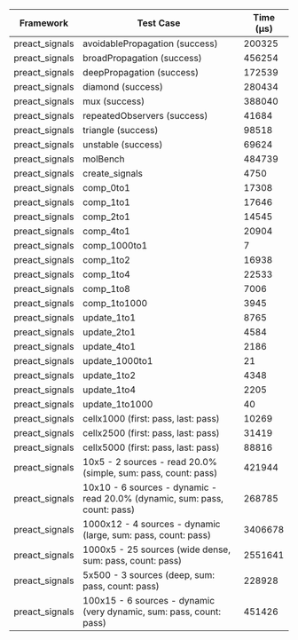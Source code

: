 | Framework | Test Case | Time (μs) |
| --- | --- | --- |
| preact_signals | avoidablePropagation (success) | 200325 |
| preact_signals | broadPropagation (success) | 456254 |
| preact_signals | deepPropagation (success) | 172539 |
| preact_signals | diamond (success) | 280434 |
| preact_signals | mux (success) | 388040 |
| preact_signals | repeatedObservers (success) | 41684 |
| preact_signals | triangle (success) | 98518 |
| preact_signals | unstable (success) | 69624 |
| preact_signals | molBench | 484739 |
| preact_signals | create_signals | 4750 |
| preact_signals | comp_0to1 | 17308 |
| preact_signals | comp_1to1 | 17646 |
| preact_signals | comp_2to1 | 14545 |
| preact_signals | comp_4to1 | 20904 |
| preact_signals | comp_1000to1 | 7 |
| preact_signals | comp_1to2 | 16938 |
| preact_signals | comp_1to4 | 22533 |
| preact_signals | comp_1to8 | 7006 |
| preact_signals | comp_1to1000 | 3945 |
| preact_signals | update_1to1 | 8765 |
| preact_signals | update_2to1 | 4584 |
| preact_signals | update_4to1 | 2186 |
| preact_signals | update_1000to1 | 21 |
| preact_signals | update_1to2 | 4348 |
| preact_signals | update_1to4 | 2205 |
| preact_signals | update_1to1000 | 40 |
| preact_signals | cellx1000 (first: pass, last: pass) | 10269 |
| preact_signals | cellx2500 (first: pass, last: pass) | 31419 |
| preact_signals | cellx5000 (first: pass, last: pass) | 88816 |
| preact_signals | 10x5 - 2 sources - read 20.0% (simple, sum: pass, count: pass) | 421944 |
| preact_signals | 10x10 - 6 sources - dynamic - read 20.0% (dynamic, sum: pass, count: pass) | 268785 |
| preact_signals | 1000x12 - 4 sources - dynamic (large, sum: pass, count: pass) | 3406678 |
| preact_signals | 1000x5 - 25 sources (wide dense, sum: pass, count: pass) | 2551641 |
| preact_signals | 5x500 - 3 sources (deep, sum: pass, count: pass) | 228928 |
| preact_signals | 100x15 - 6 sources - dynamic (very dynamic, sum: pass, count: pass) | 451426 |
